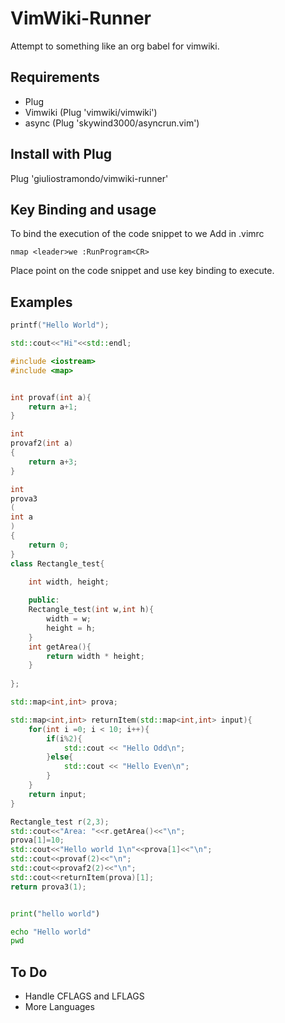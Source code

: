 VimWiki-Runner
==============

Attempt to something like an org babel for vimwiki.

Requirements
------------
- Plug
- Vimwiki (Plug 'vimwiki/vimwiki')
- async (Plug 'skywind3000/asyncrun.vim')

Install with Plug
-----------------
Plug 'giuliostramondo/vimwiki-runner'

Key Binding and usage
--------------------
To bind the execution of the code snippet to <Leader>we
Add in .vimrc
```
nmap <leader>we :RunProgram<CR>
```

Place point on the code snippet and use key binding to execute.

Examples
-------

```cpp
printf("Hello World");
```

```cpp
std::cout<<"Hi"<<std::endl;
```

```cpp
#include <iostream>
#include <map>


int provaf(int a){
    return a+1;
}

int 
provaf2(int a)
{
    return a+3;
}

int 
prova3
(
int a
)
{
    return 0;
}
class Rectangle_test{

    int width, height;
    
    public:
    Rectangle_test(int w,int h){
        width = w;
        height = h;
    }
    int getArea(){
        return width * height;
    }
    
};

std::map<int,int> prova;

std::map<int,int> returnItem(std::map<int,int> input){
    for(int i =0; i < 10; i++){
        if(i%2){
            std::cout << "Hello Odd\n";
        }else{
            std::cout << "Hello Even\n";
        }
    }
    return input;
}

Rectangle_test r(2,3);
std::cout<<"Area: "<<r.getArea()<<"\n";
prova[1]=10;
std::cout<<"Hello world 1\n"<<prova[1]<<"\n";
std::cout<<provaf(2)<<"\n"; 
std::cout<<provaf2(2)<<"\n"; 
std::cout<<returnItem(prova)[1];
return prova3(1);
```

```python

print("hello world")

```

```bash
echo "Hello world"
pwd
```
To Do
-----

- Handle CFLAGS and LFLAGS
- More Languages

